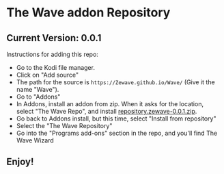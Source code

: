 # The Wave addon Repository
## Current Version: 0.0.1

Instructions for adding this repo:


<p align="left">
  <ul>
    <li>Go to the Kodi file manager.</li>
    <li>Click on "Add source"</li>
    <li>The path for the source is <code>https://Zewave.github.io/Wave/</code> (Give it the name "Wave").</li>
    <li>Go to "Addons"</li>
    <li>In Addons, install an addon from zip.  When it asks for the location, select "The Wave Repo", and install <a href="https://Zewave.github.io/Wave/repository.zewave-0.0.1.zip">repository.zewave-0.0.1.zip</a>.</li>
    <li>Go back to Addons install, but this time, select "Install from repository"</li>
    <li>Select the "The Wave Repository"</li>
    <li>Go into the "Programs add-ons" section in the repo, and you'll find The Wave Wizard</li>
  </ul>
</p>

## Enjoy!
